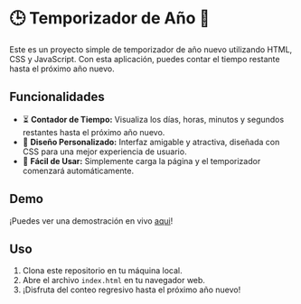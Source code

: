 # 🕒 Temporizador de Año 🎉

Este es un proyecto simple de temporizador de año nuevo utilizando HTML, CSS y JavaScript. Con esta aplicación, puedes contar el tiempo restante hasta el próximo año nuevo.

## Funcionalidades

- ⏳ **Contador de Tiempo:** Visualiza los días, horas, minutos y segundos restantes hasta el próximo año nuevo.
- 🎨 **Diseño Personalizado:** Interfaz amigable y atractiva, diseñada con CSS para una mejor experiencia de usuario.
- 🚀 **Fácil de Usar:** Simplemente carga la página y el temporizador comenzará automáticamente.

## Demo

¡Puedes ver una demostración en vivo [aqui](#https://juandavid631.github.io/Clones_App-s/Temporizador/index.html)!

## Uso

1. Clona este repositorio en tu máquina local.
2. Abre el archivo `index.html` en tu navegador web.
3. ¡Disfruta del conteo regresivo hasta el próximo año nuevo!
